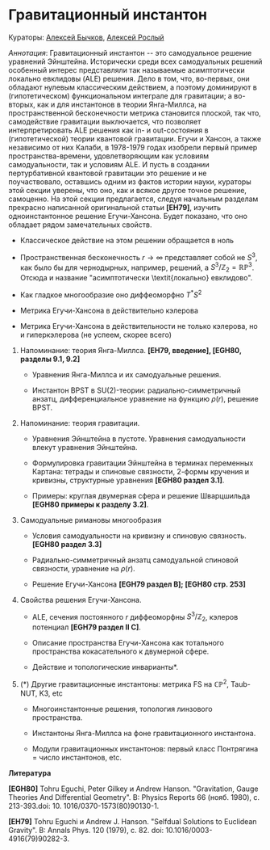 # Гравитационный инстантон

Кураторы: [Алексей Бычков](mailto:byalst@gmail.com), [Алексей Рослый](mailto:rosly@itep.ru )

*Аннотация*: Гравитационный инстантон -- это самодуальное решение уравнений Эйнштейна. 
Исторически среди всех самодуальных решений особенный интерес представляли так называемые асимптотически локально евклидовы (ALE) решения.
Дело в том, что, во-первых, они обладают нулевым классическим действием, а поэтому доминируют в (гипотетическом) функциональном интеграле для гравитации; а во-вторых, как и для инстантонов в теории Янга-Миллса, на пространственной бесконечности метрика становится плоской, так что, самодействие гравитации выключается, что позволяет интерпретировать ALE решения как in- и out-состояния в (гипотетической) теории квантовой гравитации.
Егучи и Хансон, а также независимо от них Калаби, в 1978-1979 годах изобрели первый пример пространства-времени, удовлетворяющим как условиям самодуальности, так и условиям ALE.
И пусть в создании пертурбативной квантовой гравитации это решение и не поучаствовало, оставшись одним из фактов истории науки, кураторы этой секции уверены, что оно, как и всякое другое точное решение, самоценно. 
На этой секции предлагается, следуя начальным разделам прекрасно написанной оригинальной статьи **[EH79]**, изучить одноинстантонное решение Егучи-Хансона. Будет показано, что оно обладает рядом замечательных свойств.

  - Классическое действие на этом решении обращается в ноль
  
  - Пространственная бесконечность $r\rightarrow\infty$ представляет собой не $S^3$, как было бы для чернодырных, например, решений, а $S^3/\mathbb{Z}_2 = \mathbb{RP}^3$. Отсюда и название "асимптотически \textit{локально} евклидово".
  
  - Как гладкое многообразие оно диффеоморфно $T^*S^2$
	
  - Метрика Егучи-Хансона в действительно кэлерова
  
  - Метрика Егучи-Хансона в действительности не только кэлерова, но и гиперкэлерова (не успеем, скорее всего)

1. Напоминание: теория Янга-Миллса.  **[EH79, введение],  [EGH80, разделы 9.1, 9.2]**
  
  	- Уравнения Янга-Миллса и их самодуальные решения.
  
  	- Инстантон BPST в $\mathrm{SU}(2)$-теории: радиально-симметричный анзатц, дифференциальное уравнение на функцию $\rho(r)$, решение BPST.

2. Напоминание: теория гравитации.

  	- Уравнения Эйнштейна в пустоте. Уравнения самодуальности влекут уравнения Эйнштейна.
  
  	- Формулировка гравитации Эйнштейна в терминах переменных Картана: тетрады и спиновые связности, 2-формы кручения и кривизны, структурные уравнения **[EGH80 раздел 3.1]**.

  	- Примеры: круглая двумерная сфера и решение Шварцшильда **[EGH80 примеры к разделу 3.2]**. 

3. Самодуальные римановы многообразия

  	- Условия самодуальности на кривизну и спиновую связность. **[EGH80 раздел 3.3]**

  	- Радиально-симметричный анзатц самодуальной спиновой связности, уравнение на $\rho(r)$.

  	- Решение Егучи-Хансона **[EGH79 раздел B]; [EGH80 стр. 253]**

4. Свойства решения Егучи-Хансона.

  	- ALE, сечения постоянного $r$ диффеоморфны $S^3/\mathbb{Z}_2$, кэлеров потенциал **[EGH79 раздел II С]**.
  
  	- Описание пространства Егучи-Хансона как тотального пространства кокасательного к двумерной сфере.
  
  	- Действие и топологические инварианты*.
  
5. (*) Другие гравитационные инстантоны: метрика FS на $\mathbb{CP}^2$, Taub-NUT, K3, etc

  	- Многоинстантонные решения, топология линзового пространства.
  
  	- Инстантоны Янга-Миллса на фоне гравитационного инстантона.
  
  	- Модули гравитационных инстантонов: первый класс Понтрягина = число инстантонов, etc.

**Литература**

  **[EGH80]** Tohru Eguchi, Peter Gilkey и Andrew Hanson.  "Gravitation, Gauge Theories And
Differential Geometry". В: Physics Reports 66 (нояб. 1980), с. 213-393.doi: 10.
1016/0370-1573(80)90130-1.

  **[EH79]** Tohru Eguchi и Andrew J. Hanson. "Selfdual Solutions to Euclidean Gravity". В:
Annals Phys. 120 (1979), с. 82.
 doi: 10.1016/0003-4916(79)90282-3.
